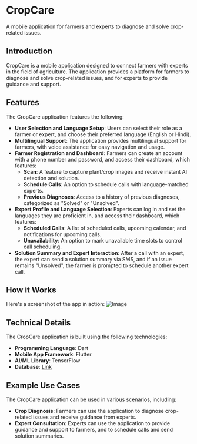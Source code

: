 # CropCare
A mobile application for farmers and experts to diagnose and solve crop-related issues.

## Introduction
CropCare is a mobile application designed to connect farmers with experts in the field of agriculture. The application provides a platform for farmers to diagnose and solve crop-related issues, and for experts to provide guidance and support.

## Features
The CropCare application features the following:

* **User Selection and Language Setup**: Users can select their role as a farmer or expert, and choose their preferred language (English or Hindi).
* **Multilingual Support**: The application provides multilingual support for farmers, with voice assistance for easy navigation and usage.
* **Farmer Registration and Dashboard**: Farmers can create an account with a phone number and password, and access their dashboard, which features:
	+ **Scan**: A feature to capture plant/crop images and receive instant AI detection and solution.
	+ **Schedule Calls**: An option to schedule calls with language-matched experts.
	+ **Previous Diagnoses**: Access to a history of previous diagnoses, categorized as "Solved" or "Unsolved".
* **Expert Profile and Language Selection**: Experts can log in and set the languages they are proficient in, and access their dashboard, which features:
	+ **Scheduled Calls**: A list of scheduled calls, upcoming calendar, and notifications for upcoming calls.
	+ **Unavailability**: An option to mark unavailable time slots to control call scheduling.
* **Solution Summary and Expert Interaction**: After a call with an expert, the expert can send a solution summary via SMS, and if an issue remains "Unsolved", the farmer is prompted to schedule another expert call.

## How it Works
Here's a screenshot of the app in action:
![Image](https://github.com/user-attachments/assets/93727a1b-3b8a-4de7-b723-f954c71b22f0)

## Technical Details
The CropCare application is built using the following technologies:

* **Programming Language**: Dart
* **Mobile App Framework**: Flutter
* **AI/ML Library**: TensorFlow
* **Database**: [Link](https://www.kaggle.com/datasets/vipoooool/new-plant-diseases-dataset)


## Example Use Cases
The CropCare application can be used in various scenarios, including:

* **Crop Diagnosis**: Farmers can use the application to diagnose crop-related issues and receive guidance from experts.
* **Expert Consultation**: Experts can use the application to provide guidance and support to farmers, and to schedule calls and send solution summaries.
